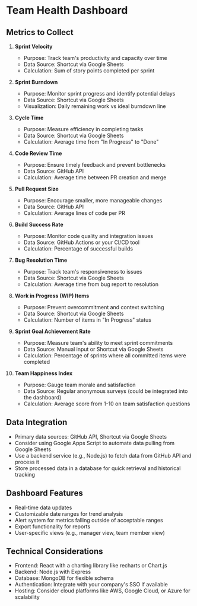 # Team Health Dashboard

## Metrics to Collect

1. **Sprint Velocity**

   - Purpose: Track team's productivity and capacity over time
   - Data Source: Shortcut via Google Sheets
   - Calculation: Sum of story points completed per sprint

2. **Sprint Burndown**

   - Purpose: Monitor sprint progress and identify potential delays
   - Data Source: Shortcut via Google Sheets
   - Visualization: Daily remaining work vs ideal burndown line

3. **Cycle Time**

   - Purpose: Measure efficiency in completing tasks
   - Data Source: Shortcut via Google Sheets
   - Calculation: Average time from "In Progress" to "Done"

4. **Code Review Time**

   - Purpose: Ensure timely feedback and prevent bottlenecks
   - Data Source: GitHub API
   - Calculation: Average time between PR creation and merge

5. **Pull Request Size**

   - Purpose: Encourage smaller, more manageable changes
   - Data Source: GitHub API
   - Calculation: Average lines of code per PR

6. **Build Success Rate**

   - Purpose: Monitor code quality and integration issues
   - Data Source: GitHub Actions or your CI/CD tool
   - Calculation: Percentage of successful builds

7. **Bug Resolution Time**

   - Purpose: Track team's responsiveness to issues
   - Data Source: Shortcut via Google Sheets
   - Calculation: Average time from bug report to resolution

8. **Work in Progress (WIP) Items**

   - Purpose: Prevent overcommitment and context switching
   - Data Source: Shortcut via Google Sheets
   - Calculation: Number of items in "In Progress" status

9. **Sprint Goal Achievement Rate**

   - Purpose: Measure team's ability to meet sprint commitments
   - Data Source: Manual input or Shortcut via Google Sheets
   - Calculation: Percentage of sprints where all committed items were completed

10. **Team Happiness Index**
    - Purpose: Gauge team morale and satisfaction
    - Data Source: Regular anonymous surveys (could be integrated into the dashboard)
    - Calculation: Average score from 1-10 on team satisfaction questions

## Data Integration

- Primary data sources: GitHub API, Shortcut via Google Sheets
- Consider using Google Apps Script to automate data pulling from Google Sheets
- Use a backend service (e.g., Node.js) to fetch data from GitHub API and process it
- Store processed data in a database for quick retrieval and historical tracking

## Dashboard Features

- Real-time data updates
- Customizable date ranges for trend analysis
- Alert system for metrics falling outside of acceptable ranges
- Export functionality for reports
- User-specific views (e.g., manager view, team member view)

## Technical Considerations

- Frontend: React with a charting library like recharts or Chart.js
- Backend: Node.js with Express
- Database: MongoDB for flexible schema
- Authentication: Integrate with your company's SSO if available
- Hosting: Consider cloud platforms like AWS, Google Cloud, or Azure for scalability
